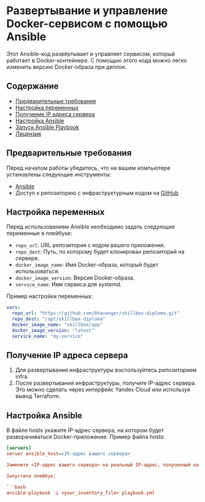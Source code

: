 # Развертывание и управление Docker-сервисом с помощью Ansible

Этот Ansible-код развёртывает и управляет сервисом, который работает в Docker-контейнере. С помощью этого кода можно легко изменить версию Docker-образа при деплое.

## Содержание

- [Предварительные требования](#предварительные-требования)
- [Настройка переменных](#настройка-переменных)
- [Получение IP адреса сервера](#получение-ip-адреса-сервера)
- [Настройка Ansible](#настройка-ansible)
- [Запуск Ansible Playbook](#запуск-ansible-playbook)
- [Лицензия](#лицензия)

## Предварительные требования

Перед началом работы убедитесь, что на вашем компьютере установлены следующие инструменты:

- [Ansible](https://docs.ansible.com/ansible/latest/installation_guide/intro_installation.html)
- Доступ к репозиторию с инфраструктурным кодом на [GitHub](https://github.com/filatof/infra.git)

## Настройка переменных

Перед использованием Ansible необходимо задать следующие переменные в плейбуке:

- `repo_url`: URL репозитория с кодом вашего приложения.
- `repo_dest`: Путь, по которому будет клонирован репозиторий на сервере.
- `docker_image_name`: Имя Docker-образа, который будет использоваться.
- `docker_image_version`: Версия Docker-образа.
- `service_name`: Имя сервиса для systemd.

Пример настройки переменных:

```yaml
vars:
  repo_url: "https://github.com/bhavenger/skillbox-diploma.git"
  repo_dest: "/opt/skillbox-diploma"
  docker_image_name: "skillbox/app"
  docker_image_version: "latest"
  service_name: "my-service"
``` 

##  Получение IP адреса сервера

1.	Для развертывания инфраструктуры воспользуйтесь репозиторием infra.
2.	После развертывания инфраструктуры, получите IP-адрес сервера. Это можно сделать через интерфейс Yandex Cloud или используя вывод Terraform.  

   ## Настройка Ansible

В файле hosts укажите IP-адрес сервера, на котором будет разворачиваться Docker-приложение. Пример файла hosts:
  
   ```ini
   [servers]
   server ansible_host=<IP-адрес вашего сервера>  

Замените <IP-адрес вашего сервера> на реальный IP-адрес, полученный на предыдущем шаге.  

Запустите плейбук:

   ```bash
   ansible-playbook -i <your_inventory_file> playbook.yml
